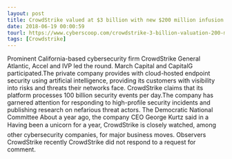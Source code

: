 ```yaml
---
layout: post
title: CrowdStrike valued at $3 billion with new $200 million infusion
date: 2018-06-19 00:00:59
tourl: https://www.cyberscoop.com/crowdstrike-3-billion-valuation-200-million-series-e/?category_news=technology
tags: [Crowdstrike]
---
```

Prominent California-based cybersecurity firm CrowdStrike General Atlantic, Accel and IVP led the round. March Capital and CapitalG participated.The private company provides with cloud-hosted endpoint security using artificial intelligence, providing its customers with visibility into risks and threats their networks face. CrowdStrike claims that its platform processes 100 billion security events per day.The company has garnered attention for responding to high-profile security incidents and publishing research on nefarious threat actors. The Democratic National Committee About a year ago, the company CEO George Kurtz said in a Having been a unicorn for a year, CrowdStrike is closely watched, among other cybersecurity companies, for major business moves. Observers CrowdStrike recently CrowdStrike did not respond to a request for comment.